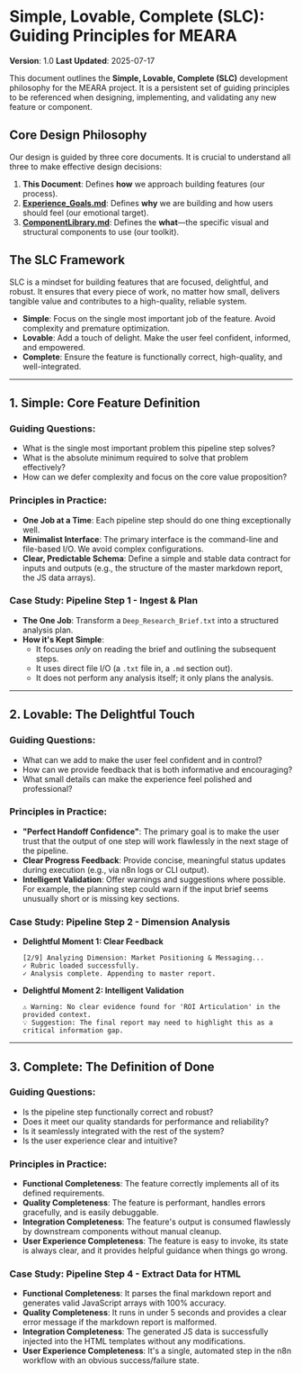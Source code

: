 # Simple, Lovable, Complete (SLC): Guiding Principles for MEARA

**Version**: 1.0
**Last Updated**: 2025-07-17

This document outlines the **Simple, Lovable, Complete (SLC)** development philosophy for the MEARA project. It is a persistent set of guiding principles to be referenced when designing, implementing, and validating any new feature or component.

## Core Design Philosophy

Our design is guided by three core documents. It is crucial to understand all three to make effective design decisions:

1.  **This Document**: Defines **how** we approach building features (our process).
2.  **[Experience_Goals.md](./Experience_Goals.md)**: Defines **why** we are building and how users should feel (our emotional target).
3.  **[ComponentLibrary.md](./ComponentLibrary.md)**: Defines the **what**—the specific visual and structural components to use (our toolkit).

## The SLC Framework

SLC is a mindset for building features that are focused, delightful, and robust. It ensures that every piece of work, no matter how small, delivers tangible value and contributes to a high-quality, reliable system.

* **Simple**: Focus on the single most important job of the feature. Avoid complexity and premature optimization.
* **Lovable**: Add a touch of delight. Make the user feel confident, informed, and empowered.
* **Complete**: Ensure the feature is functionally correct, high-quality, and well-integrated.

---

## 1. Simple: Core Feature Definition

### Guiding Questions:

* What is the single most important problem this pipeline step solves?
* What is the absolute minimum required to solve that problem effectively?
* How can we defer complexity and focus on the core value proposition?

### Principles in Practice:

* **One Job at a Time**: Each pipeline step should do one thing exceptionally well.
* **Minimalist Interface**: The primary interface is the command-line and file-based I/O. We avoid complex configurations.
* **Clear, Predictable Schema**: Define a simple and stable data contract for inputs and outputs (e.g., the structure of the master markdown report, the JS data arrays).

### Case Study: Pipeline Step 1 - Ingest & Plan

* **The One Job**: Transform a `Deep_Research_Brief.txt` into a structured analysis plan.
* **How it's Kept Simple**:
    * It focuses *only* on reading the brief and outlining the subsequent steps.
    * It uses direct file I/O (a `.txt` file in, a `.md` section out).
    * It does not perform any analysis itself; it only plans the analysis.

---

## 2. Lovable: The Delightful Touch

### Guiding Questions:

* What can we add to make the user feel confident and in control?
* How can we provide feedback that is both informative and encouraging?
* What small details can make the experience feel polished and professional?

### Principles in Practice:

* **"Perfect Handoff Confidence"**: The primary goal is to make the user trust that the output of one step will work flawlessly in the next stage of the pipeline.
* **Clear Progress Feedback**: Provide concise, meaningful status updates during execution (e.g., via n8n logs or CLI output).
* **Intelligent Validation**: Offer warnings and suggestions where possible. For example, the planning step could warn if the input brief seems unusually short or is missing key sections.

### Case Study: Pipeline Step 2 - Dimension Analysis

* **Delightful Moment 1: Clear Feedback**
    ```
    [2/9] Analyzing Dimension: Market Positioning & Messaging...
    ✓ Rubric loaded successfully.
    ✓ Analysis complete. Appending to master report.
    ```
* **Delightful Moment 2: Intelligent Validation**
    ```
    ⚠️ Warning: No clear evidence found for 'ROI Articulation' in the provided context.
    💡 Suggestion: The final report may need to highlight this as a critical information gap.
    ```

---

## 3. Complete: The Definition of Done

### Guiding Questions:

* Is the pipeline step functionally correct and robust?
* Does it meet our quality standards for performance and reliability?
* Is it seamlessly integrated with the rest of the system?
* Is the user experience clear and intuitive?

### Principles in Practice:

* **Functional Completeness**: The feature correctly implements all of its defined requirements.
* **Quality Completeness**: The feature is performant, handles errors gracefully, and is easily debuggable.
* **Integration Completeness**: The feature's output is consumed flawlessly by downstream components without manual cleanup.
* **User Experience Completeness**: The feature is easy to invoke, its state is always clear, and it provides helpful guidance when things go wrong.

### Case Study: Pipeline Step 4 - Extract Data for HTML

* **Functional Completeness**: It parses the final markdown report and generates valid JavaScript arrays with 100% accuracy.
* **Quality Completeness**: It runs in under 5 seconds and provides a clear error message if the markdown report is malformed.
* **Integration Completeness**: The generated JS data is successfully injected into the HTML templates without any modifications.
* **User Experience Completeness**: It's a single, automated step in the n8n workflow with an obvious success/failure state.
